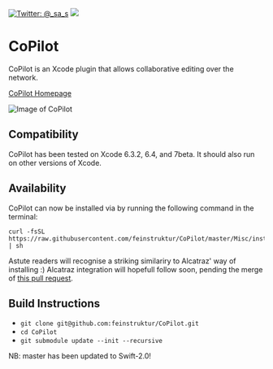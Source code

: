 [![Twitter: @_sa_s](https://img.shields.io/badge/contact-%40__sa__s-blue.svg)](https://twitter.com/_sa_s) [![](http://img.shields.io/badge/Swift-2.0-blue.svg)]()

# CoPilot

CoPilot is an Xcode plugin that allows collaborative editing over the network.

[CoPilot Homepage](http://feinstruktur.com/copilot)

![Image of CoPilot](https://raw.githubusercontent.com/feinstruktur/CoPilot/master/Misc/screenshot-readme.png)

## Compatibility

CoPilot has been tested on Xcode 6.3.2, 6.4, and 7beta. It should also run on other versions of Xcode.

## Availability

CoPilot can now be installed via by running the following command in the terminal:
```
curl -fsSL https://raw.githubusercontent.com/feinstruktur/CoPilot/master/Misc/install.sh | sh
```
Astute readers will recognise a striking similariry to Alcatraz' way of installing :) Alcatraz integration will hopefull follow soon, pending the merge of [this pull request](https://github.com/supermarin/Alcatraz/pull/295).

## Build Instructions

- `git clone git@github.com:feinstruktur/CoPilot.git`
- `cd CoPilot`
- `git submodule update --init --recursive`

NB: master has been updated to Swift-2.0!
